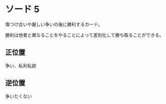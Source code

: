 # ソード 5
傷つけ合いや厳しい争いの後に勝利するカード。

勝利は他者と異なることをやることによって差別化して勝ち取ることができる。

## 正位置
争い、私利私欲

## 逆位置
争いたくない
